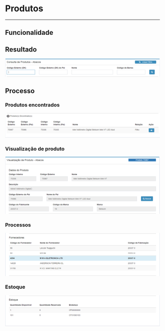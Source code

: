 # Produtos

---

## Funcionalidade

## Resultado

![](/assets/atd-abc-prod-01.png)

## Processo

### Produtos encontrados

![](/assets/atd-abc-prod-02.png)

### Visualização de produto

![](/assets/atd-abc-prod-03.png)

### Processos

![](/assets/atd-abc-prod-04.png)

### Estoque

![](/assets/atd-abc-prod-05.png)


